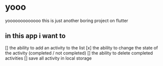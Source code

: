 # yooo

yooooooooooooo
this is just another boring project on flutter

## in this app i want to

[] the ability to add an activity to the list
[x] the ability to change the state of the activity (completed / not completed)
[] the ability to delete completed activities
[] save all activity in local storage
